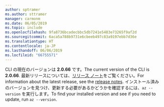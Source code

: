 ```yaml
---
author: sptramer
ms.author: sttramer
manager: carmonm
ms.date: 06/05/2019
ms.topic: include
ms.openlocfilehash: 9fa8736bcadecbbc5db7241e5483e73265f9af2d
ms.sourcegitcommit: 6aca5a788b9731e6cbeeb497c83a9197ebb7d36e
ms.translationtype: HT
ms.contentlocale: ja-JP
ms.lasthandoff: 06/06/2019
ms.locfileid: "66755571"
---
```

<span data-ttu-id="f0ac8-101">CLI の現在のバージョンは __2.0.66__ です。</span><span class="sxs-lookup"><span data-stu-id="f0ac8-101">The current version of the CLI is __2.0.66__.</span></span> <span data-ttu-id="f0ac8-102">最新リリースについては、[リリース ノート](../release-notes-azure-cli.md)をご覧ください。</span><span class="sxs-lookup"><span data-stu-id="f0ac8-102">For information about the latest release, see the [release notes](../release-notes-azure-cli.md).</span></span> <span data-ttu-id="f0ac8-103">インストール済みのバージョンを見つけ、更新する必要があるかどうかを確認するには、`az --version` を実行します。</span><span class="sxs-lookup"><span data-stu-id="f0ac8-103">To find your installed version and see if you need to update, run `az --version`.</span></span>
